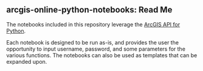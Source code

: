 ## arcgis-online-python-notebooks: Read Me

The notebooks included in this repository leverage the [ArcGIS API for Python](https://developers.arcgis.com/python/api-reference/index.html).

Each notebook is designed to be run as-is, and provides the user the opportunity to input username, password, and some parameters for the various functions. The notebooks can also be used as templates that can be expanded upon.
